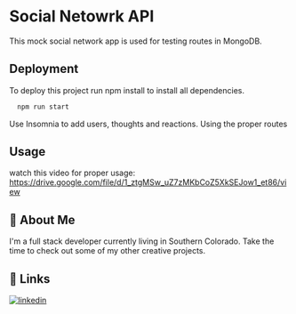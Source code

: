 
# Social Netowrk API

This mock social network app is used for testing routes in MongoDB.


## Deployment

To deploy this project run npm install to install all dependencies.

```bash
  npm run start
```
Use Insomnia to add users, thoughts and reactions. Using the proper routes




## Usage

watch this video for proper usage: https://drive.google.com/file/d/1_ztgMSw_uZ7zMKbCoZ5XkSEJow1_et86/view

## 🚀 About Me
I'm a full stack developer currently living in Southern Colorado. Take the time to check out some of my other creative projects.


## 🔗 Links

[![linkedin](https://img.shields.io/badge/linkedin-0A66C2?style=for-the-badge&logo=linkedin&logoColor=white)](www.linkedin.com/in/garrett-pearson-909854225)

